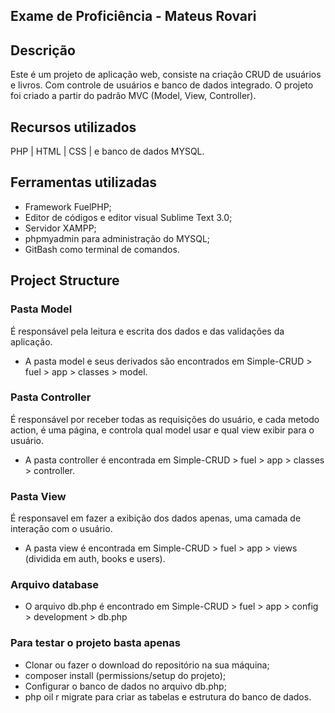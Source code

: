 ## Exame de Proficiência - Mateus Rovari

## Descrição

Este é um projeto de aplicação web, consiste na criação CRUD de usuários e livros. Com controle de usuários e banco de dados integrado.
O projeto foi criado a partir do padrão MVC (Model, View, Controller).

## Recursos utilizados

PHP | HTML | CSS | e banco de dados MYSQL.

## Ferramentas utilizadas

* Framework FuelPHP;
* Editor de códigos e editor visual Sublime Text 3.0;
* Servidor XAMPP;
* phpmyadmin para administração do MYSQL;
* GitBash como terminal de comandos.

## Project Structure

### Pasta Model

É responsável pela leitura e escrita dos dados e das validações da aplicação.
* A pasta model e seus derivados são encontrados em Simple-CRUD > fuel > app > classes > model. 

### Pasta Controller

É responsável por receber todas as requisições do usuário, e cada metodo action, é uma página, e controla qual model usar e qual view exibir para o usuário.
* A pasta controller é encontrada em Simple-CRUD > fuel > app > classes > controller.

### Pasta View

É responsavel em fazer a exibição dos dados apenas, uma camada de interação com o usuário.
* A pasta view é encontrada em Simple-CRUD > fuel > app > views (dividida em auth, books e users).

### Arquivo database

* O arquivo db.php é encontrado em Simple-CRUD > fuel > app > config > development > db.php

### Para testar o projeto basta apenas 

* Clonar ou fazer o download do repositório na sua máquina;
* composer install (permissions/setup do projeto);
* Configurar o banco de dados no arquivo db.php;
* php oil r migrate para criar as tabelas e estrutura do banco de dados.

